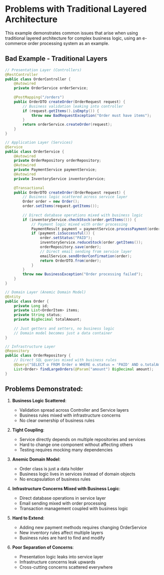 # Problems with Traditional Layered Architecture

This example demonstrates common issues that arise when using traditional layered architecture for complex business logic, using an e-commerce order processing system as an example.

## Bad Example - Traditional Layers

```java
// Presentation Layer (Controllers)
@RestController
public class OrderController {
    @Autowired
    private OrderService orderService;
    
    @PostMapping("/orders")
    public OrderDTO createOrder(OrderRequest request) {
        // Business validation leaking into controller
        if (request.getItems().isEmpty()) {
            throw new BadRequestException("Order must have items");
        }
        return orderService.createOrder(request);
    }
}

// Application Layer (Services)
@Service
public class OrderService {
    @Autowired
    private OrderRepository orderRepository;
    @Autowired
    private PaymentService paymentService;
    @Autowired
    private InventoryService inventoryService;
    
    @Transactional
    public OrderDTO createOrder(OrderRequest request) {
        // Business logic scattered across service layer
        Order order = new Order();
        order.setItems(request.getItems());
        
        // Direct database operations mixed with business logic
        if (inventoryService.checkStock(order.getItems())) {
            // Payment logic mixed with order processing
            PaymentResult payment = paymentService.processPayment(order.getTotalAmount());
            if (payment.isSuccessful()) {
                order.setStatus("PAID");
                inventoryService.reduceStock(order.getItems());
                orderRepository.save(order);
                // Direct email sending from service layer
                emailService.sendOrderConfirmation(order);
                return OrderDTO.from(order);
            }
        }
        throw new BusinessException("Order processing failed");
    }
}

// Domain Layer (Anemic Domain Model)
@Entity
public class Order {
    private Long id;
    private List<OrderItem> items;
    private String status;
    private BigDecimal totalAmount;
    
    // Just getters and setters, no business logic
    // Domain model becomes just a data container
}

// Infrastructure Layer
@Repository
public class OrderRepository {
    // Direct SQL queries mixed with business rules
    @Query("SELECT o FROM Order o WHERE o.status = 'PAID' AND o.totalAmount > :amount")
    List<Order> findLargeOrders(@Param("amount") BigDecimal amount);
}
```

## Problems Demonstrated:

1. **Business Logic Scattered**:
   - Validation spread across Controller and Service layers
   - Business rules mixed with infrastructure concerns
   - No clear ownership of business rules

2. **Tight Coupling**:
   - Service directly depends on multiple repositories and services
   - Hard to change one component without affecting others
   - Testing requires mocking many dependencies

3. **Anemic Domain Model**:
   - Order class is just a data holder
   - Business logic lives in services instead of domain objects
   - No encapsulation of business rules

4. **Infrastructure Concerns Mixed with Business Logic**:
   - Direct database operations in service layer
   - Email sending mixed with order processing
   - Transaction management coupled with business logic

5. **Hard to Extend**:
   - Adding new payment methods requires changing OrderService
   - New inventory rules affect multiple layers
   - Business rules are hard to find and modify

6. **Poor Separation of Concerns**:
   - Presentation logic leaks into service layer
   - Infrastructure concerns leak upwards
   - Cross-cutting concerns scattered everywhere


